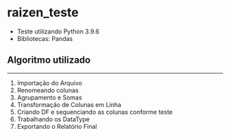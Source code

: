 # raizen_teste
- Teste utilizando Python 3.9.6
- Bibliotecas: Pandas 


## Algoritmo utilizado
____
1. Importação do Arquivo
2. Renomeando colunas 
3. Agrupamento e Somas
4. Transformação de Colunas em Linha
5. Criando DF e sequenciando as colunas conforme teste
6. Trabalhando os DataType
7. Exportando o Relatório Final